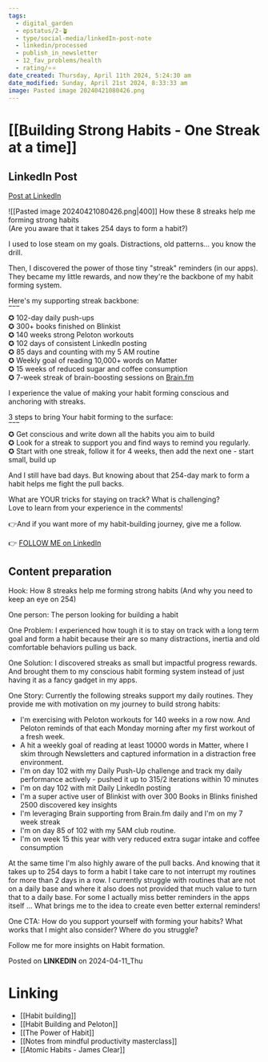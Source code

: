 ```yaml
---
tags:
  - digital_garden
  - epstatus/2-🪴
  - type/social-media/linkedIn-post-note
  - linkedin/processed
  - publish_in_newsletter
  - 12_fav_problems/health
  - rating/⭐️⭐️
date_created: Thursday, April 11th 2024, 5:24:30 am
date_modified: Sunday, April 21st 2024, 8:33:33 am
image: Pasted image 20240421080426.png
---
```

# [[Building Strong Habits - One Streak at a time]]
## LinkedIn Post
[Post at LinkedIn](https://www.linkedin.com/posts/sebastiankamilli_how-these-8-streaks-help-me-forming-strong-activity-7184082862306930688-wfJl?utm_source=share&utm_medium=member_desktop)

![[Pasted image 20240421080426.png|400]]
How these 8 streaks help me forming strong habits  
(Are you aware that it takes 254 days to form a habit?)  
  
I used to lose steam on my goals. Distractions, old patterns... you know the drill.  
  
Then, I discovered the power of those tiny "streak" reminders (in our apps).  
They became my little rewards, and now they're the backbone of my habit forming system.  
  
Here's my supporting streak backbone:  
‾‾‾  
✪ 102-day daily push-ups  
✪ 300+ books finished on Blinkist  
✪ 140 weeks strong Peloton workouts  
✪ 102 days of consistent LinkedIn posting  
✪ 85 days and counting with my 5 AM routine  
✪ Weekly goal of reading 10,000+ words on Matter  
✪ 15 weeks of reduced sugar and coffee consumption  
✪ 7-week streak of brain-boosting sessions on [Brain.fm](http://brain.fm/)  
  
I experience the value of making your habit forming conscious and anchoring with streaks.  
  
3 steps to bring Your habit forming to the surface:  
‾‾‾  
✪ Get conscious and write down all the habits you aim to build  
✪ Look for a streak to support you and find ways to remind you regularly.  
✪ Start with one streak, follow it for 4 weeks, then add the next one - start small, build up  
  
And I still have bad days. But knowing about that 254-day mark to form a habit helps me fight the pull backs.  
  
What are YOUR tricks for staying on track? What is challenging?  
Love to learn from your experience in the comments!  
  
👉And if you want more of my habit-building journey, give me a follow.

👉 [FOLLOW ME on LinkedIn](https://www.linkedin.com/comm/mynetwork/discovery-see-all?usecase=PEOPLE_FOLLOWS&followMember=sebastiankamilli)

## Content preparation

Hook:
How 8 streaks help me forming strong habits
(And why you need to keep an eye on 254)

One person:
The person looking for building a habit

One Problem: 
I experienced how tough it is to stay on track with a long term goal and form a habit because their are so many distractions, inertia and old comfortable behaviors pulling us back. 

One Solution:
I discovered streaks as small but impactful progress rewards. And brought them to my conscious habit forming system instead of just having it as a fancy gadget in my apps.

One Story:
Currently the following streaks support my daily routines. They provide me with motivation on my journey to build strong habits:

+ I'm exercising with Peloton workouts for 140 weeks in a row now. And Peloton reminds of that each Monday morning after my first workout of a fresh week. 
+ A hit a weekly goal of reading at least 10000 words in Matter, where I skim through Newsletters and captured information in a distraction free environment. 
+ I'm on day 102 with my Daily Push-Up challenge and track my daily performance actively - pushed it up to 315/2 iterations within 10 minutes
+ I'm on day 102 with mit Daily LinkedIn posting 
+ I'm a super active user of Blinkist with over 300 Books in Blinks finished 2500 discovered key insights
+ I'm leveraging Brain supporting from Brain.fm daily and I'm on my 7 week streak
+ I'm on day 85 of 102 with my 5AM club routine. 
+ I'm on week 15 this year with very reduced extra sugar intake and coffee consumption

At the same time I'm also highly aware of the pull backs. And knowing that it takes up to 254 days to form a habit I take care to not interrupt my routines for more than 2 days in a row. I currently struggle with routines that are not on a daily base and where it also does not provided that much value to turn that to a daily base. For some I actually miss better reminders in the apps itself ... What brings me to the idea to create even better external reminders!

One CTA:
How do you support yourself with forming your habits? What works that I might also consider? Where do you struggle?

Follow me for more insights on Habit formation.

Posted on **LINKEDIN** on 2024-04-11_Thu
# Linking
+ [[Habit building]]
+ [[Habit Building and Peloton]]
+ [[The Power of Habit]]
+ [[Notes from mindful productivity masterclass]]
+ [[Atomic Habits - James Clear]]